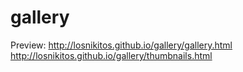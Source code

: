 # gallery

Preview:
http://losnikitos.github.io/gallery/gallery.html
http://losnikitos.github.io/gallery/thumbnails.html
